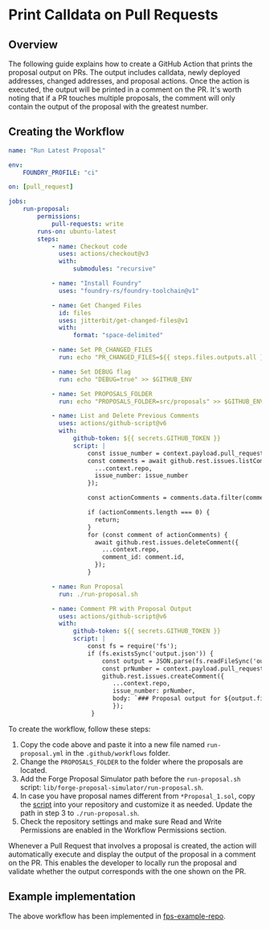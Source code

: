 # Print Calldata on Pull Requests

## Overview

The following guide explains how to create a GitHub Action that prints the proposal output on PRs. The output includes calldata, newly deployed addresses, changed addresses, and proposal actions. Once the action is executed, the output will be printed in a comment on the PR. It's worth noting that if a PR touches multiple proposals, the comment will only contain the output of the proposal with the greatest number.

## Creating the Workflow

```yaml
name: "Run Latest Proposal"

env:
    FOUNDRY_PROFILE: "ci"

on: [pull_request]

jobs:
    run-proposal:
        permissions:
            pull-requests: write
        runs-on: ubuntu-latest
        steps:
            - name: Checkout code
              uses: actions/checkout@v3
              with:
                  submodules: "recursive"

            - name: "Install Foundry"
              uses: "foundry-rs/foundry-toolchain@v1"

            - name: Get Changed Files
              id: files
              uses: jitterbit/get-changed-files@v1
              with:
                  format: "space-delimited"

            - name: Set PR_CHANGED_FILES
              run: echo "PR_CHANGED_FILES=${{ steps.files.outputs.all }}" >> $GITHUB_ENV

            - name: Set DEBUG flag
              run: echo "DEBUG=true" >> $GITHUB_ENV

            - name: Set PROPOSALS_FOLDER
              run: echo "PROPOSALS_FOLDER=src/proposals" >> $GITHUB_ENV

            - name: List and Delete Previous Comments
              uses: actions/github-script@v6
              with:
                  github-token: ${{ secrets.GITHUB_TOKEN }}
                  script: |
                      const issue_number = context.payload.pull_request.number;
                      const comments = await github.rest.issues.listComments({
                        ...context.repo,
                        issue_number: issue_number
                      });

                      const actionComments = comments.data.filter(comment => comment.user.login === 'github-actions[bot]');

                      if (actionComments.length === 0) {
                        return;
                      }
                      for (const comment of actionComments) {
                        await github.rest.issues.deleteComment({
                          ...context.repo,
                          comment_id: comment.id,
                        });
                      }

            - name: Run Proposal
              run: ./run-proposal.sh

            - name: Comment PR with Proposal Output
              uses: actions/github-script@v6
              with:
                  github-token: ${{ secrets.GITHUB_TOKEN }}
                  script: |
                      const fs = require('fs');
                      if (fs.existsSync('output.json')) {
                          const output = JSON.parse(fs.readFileSync('output.json', 'utf8'));
                          const prNumber = context.payload.pull_request.number;
                          github.rest.issues.createComment({
                             ...context.repo,
                             issue_number: prNumber,
                             body: `### Proposal output for ${output.file}:\n\`\`\`\n${output.output}\n\`\`\``
                             });
                       }
```

To create the workflow, follow these steps:

1. Copy the code above and paste it into a new file named `run-proposal.yml` in the `.github/workflows` folder.
2. Change the `PROPOSALS_FOLDER` to the folder where the proposals are located.
3. Add the Forge Proposal Simulator path before the `run-proposal.sh` script: `lib/forge-proposal-simulator/run-proposal.sh`.
4. In case you have proposal names different from `*Proposal_1.sol`, copy the [script](https://github.com/solidity-labs-io/fps-example-repo/blob/main/run-proposal.sh) into your repository and customize it as needed. Update the path in step 3 to `./run-proposal.sh`.
5. Check the repository settings and make sure Read and Write Permissions are enabled in the Workflow Permissions section.

Whenever a Pull Request that involves a proposal is created, the action will automatically execute and display the output of the proposal in a comment on the PR. This enables the developer to locally run the proposal and validate whether the output corresponds with the one shown on the PR.

## Example implementation

The above workflow has been implemented in [fps-example-repo](https://github.com/solidity-labs-io/fps-example-repo/.github/workflows/run-latest-proposal.yml).
